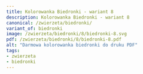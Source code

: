 ```yaml
---
title: Kolorowanka Biedronki - wariant 8
description: Kolorowanka Biedronki - wariant 8
canonical: /zwierzeta/biedronki/
variant_of: biedronki
image: /zwierzeta/biedronki/8/biedronki-8.svg
pdf: /zwierzeta/biedronki/8/biedronki-8.pdf
alt: "Darmowa kolorowanka biedronki do druku PDF"
tags:
- zwierzeta
- biedronki
---
```

